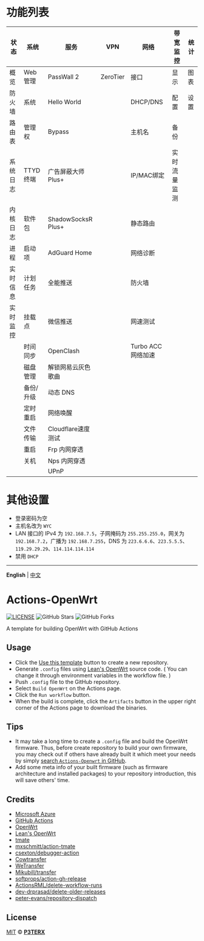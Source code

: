 # 功能列表

| 状态 	| 系统 	| 服务 	| VPN 	| 网络 	| 带宽监控 	| 统计 	|
|---	|---	|---	|---	|---	|---	|---	|
| 概览 	| Web 管理 	| PassWall 2 	| ZeroTier 	| 接口 	| 显示 	| 图表 	|
| 防火墙 	| 系统 	| Hello World 	|  	| DHCP/DNS 	| 配置 	| 设置 	|
| 路由表 	| 管理权 	| Bypass 	|  	| 主机名 	| 备份 	|  	|
| 系统日志 	| TTYD 终端 	| 广告屏蔽大师 Plus+ 	|  	| IP/MAC绑定 	| 实时流量监测 	|  	|
| 内核日志 	| 软件包 	| ShadowSocksR Plus+ 	|  	| 静态路由 	|  	|  	|
| 进程 	| 启动项 	| AdGuard Home 	|  	| 网络诊断 	|  	|  	|
| 实时信息 	| 计划任务 	| 全能推送 	|  	| 防火墙 	|  	|  	|
| 实时监控 	| 挂载点 	| 微信推送 	|  	| 网速测试 	|  	|  	|
|  	| 时间同步 	| OpenClash 	|  	| Turbo ACC 网络加速 	|  	|  	|
|  	| 磁盘管理 	| 解锁网易云灰色歌曲 	|  	|  	|  	|  	|
|  	| 备份/升级 	| 动态 DNS 	|  	|  	|  	|  	|
|  	| 定时重启 	| 网络唤醒 	|  	|  	|  	|  	|
|  	| 文件传输 	| Cloudflare速度测试 	|  	|  	|  	|  	|
|  	| 重启 	| Frp 内网穿透 	|  	|  	|  	|  	|
|  	| 关机 	| Nps 内网穿透 	|  	|  	|  	|  	|
|  	|  	| UPnP 	|  	|  	|  	|  	|

# 其他设置

- 登录密码为空
- 主机名改为 `WYC`
- LAN 接口的 IPv4 为 `192.168.7.5`，子网掩码为 `255.255.255.0`，网关为 `192.168.7.2`，广播为 `192.168.7.255`，DNS 为 `223.6.6.6`、`223.5.5.5`、`119.29.29.29`、`114.114.114.114`
- 禁用 `DHCP`


***


**English** | [中文](https://p3terx.com/archives/build-openwrt-with-github-actions.html)

# Actions-OpenWrt

[![LICENSE](https://img.shields.io/github/license/mashape/apistatus.svg?style=flat-square&label=LICENSE)](https://github.com/P3TERX/Actions-OpenWrt/blob/master/LICENSE)
![GitHub Stars](https://img.shields.io/github/stars/P3TERX/Actions-OpenWrt.svg?style=flat-square&label=Stars&logo=github)
![GitHub Forks](https://img.shields.io/github/forks/P3TERX/Actions-OpenWrt.svg?style=flat-square&label=Forks&logo=github)

A template for building OpenWrt with GitHub Actions

## Usage

- Click the [Use this template](https://github.com/P3TERX/Actions-OpenWrt/generate) button to create a new repository.
- Generate `.config` files using [Lean's OpenWrt](https://github.com/coolsnowwolf/lede) source code. ( You can change it through environment variables in the workflow file. )
- Push `.config` file to the GitHub repository.
- Select `Build OpenWrt` on the Actions page.
- Click the `Run workflow` button.
- When the build is complete, click the `Artifacts` button in the upper right corner of the Actions page to download the binaries.

## Tips

- It may take a long time to create a `.config` file and build the OpenWrt firmware. Thus, before create repository to build your own firmware, you may check out if others have already built it which meet your needs by simply [search `Actions-Openwrt` in GitHub](https://github.com/search?q=Actions-openwrt).
- Add some meta info of your built firmware (such as firmware architecture and installed packages) to your repository introduction, this will save others' time.

## Credits

- [Microsoft Azure](https://azure.microsoft.com)
- [GitHub Actions](https://github.com/features/actions)
- [OpenWrt](https://github.com/openwrt/openwrt)
- [Lean's OpenWrt](https://github.com/coolsnowwolf/lede)
- [tmate](https://github.com/tmate-io/tmate)
- [mxschmitt/action-tmate](https://github.com/mxschmitt/action-tmate)
- [csexton/debugger-action](https://github.com/csexton/debugger-action)
- [Cowtransfer](https://cowtransfer.com)
- [WeTransfer](https://wetransfer.com/)
- [Mikubill/transfer](https://github.com/Mikubill/transfer)
- [softprops/action-gh-release](https://github.com/softprops/action-gh-release)
- [ActionsRML/delete-workflow-runs](https://github.com/ActionsRML/delete-workflow-runs)
- [dev-drprasad/delete-older-releases](https://github.com/dev-drprasad/delete-older-releases)
- [peter-evans/repository-dispatch](https://github.com/peter-evans/repository-dispatch)

## License

[MIT](https://github.com/P3TERX/Actions-OpenWrt/blob/main/LICENSE) © [**P3TERX**](https://p3terx.com)
